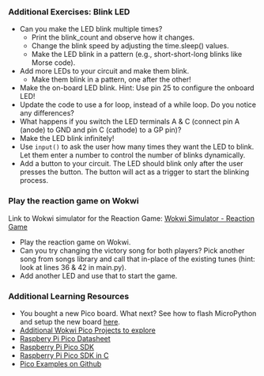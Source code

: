 ### Additional Exercises: Blink LED

- Can you make the LED blink multiple times? <br>
  - Print the blink_count and observe how it changes. <br>
  - Change the blink speed by adjusting the time.sleep() values.
  - Make the LED blink in a pattern (e.g., short-short-long blinks like Morse code). <br>
- Add more LEDs to your circuit and make them blink. <br>
  - Make them blink in a pattern, one after the other! <br>
- Make the on-board LED blink. Hint: Use pin 25 to configure the onboard LED! <br>
- Update the code to use a for loop, instead of a while loop. Do you notice any differences? <br>
- What happens if you switch the LED terminals A & C (connect pin A (anode) to GND and  pin C (cathode) to a GP pin)? <br>
- Make the LED blink infinitely! <br>
- Use `input()` to ask the user how many times they want the LED to blink. Let them enter a number to control the number of blinks dynamically. <br>
- Add a button to your circuit. The LED should blink only after the user presses the button. The button will act as a trigger to start the blinking process. <br>




### Play the reaction game on Wokwi

Link to Wokwi simulator for the Reaction Game:  [Wokwi Simulator - Reaction Game ](https://wokwi.com/projects/423198616631390209)

- Play the reaction game on Wokwi.
- Can you try changing the victory song for both players? Pick another song from songs library and call that in-place of the existing tunes (hint: look at lines 36 & 42 in main.py).
- Add another LED and use that to start the game.

### Additional Learning Resources

-  You bought a new Pico board. What next? See how to flash MicroPython and setup the new board [here](https://github.com/GHCFW/LevelUpLab2023/blob/main/Getting_started_on_pico.md).
-  [Additional Wokwi Pico Projects to explore](https://wokwi.com/pi-pico)
-  [Raspbery Pi Pico Datasheet](https://datasheets.raspberrypi.com/rp2040/rp2040-datasheet.pdf)
-  [Raspberry Pi Pico SDK](https://github.com/raspberrypi/pico-sdk)
-  [Raspberry Pi Pico SDK in C](https://datasheets.raspberrypi.com/pico/raspberry-pi-pico-c-sdk.pdf)
-  [Pico Examples on Github](https://github.com/raspberrypi/pico-examples)

